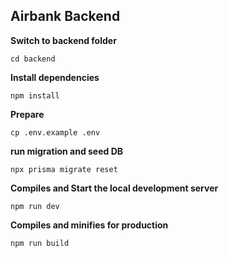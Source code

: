 ## Airbank Backend

**Switch to backend folder**

```
cd backend
```

**Install dependencies**

```
npm install
```

**Prepare**

```
cp .env.example .env
```

**run migration and seed DB**

```
npx prisma migrate reset
```

**Compiles and Start the local development server**

```
npm run dev
```

**Compiles and minifies for production**

```
npm run build
```
